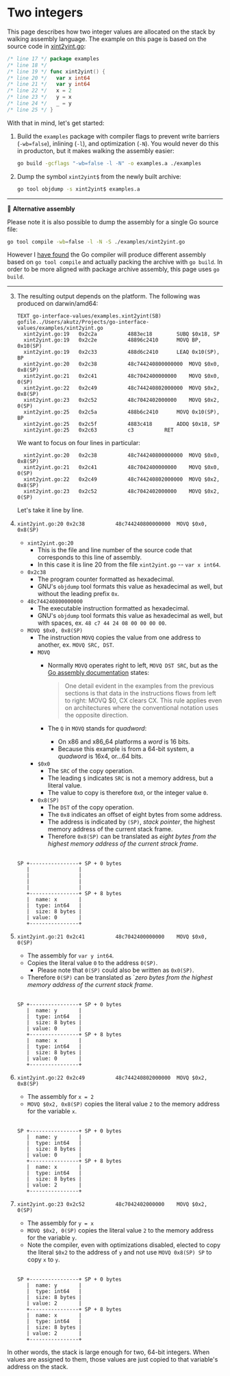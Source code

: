 # Two integers

This page describes how two integer values are allocated on the stack by walking assembly language. The example on this page is based on the source code in [xint2yint.go](../../examples/xint2yint.go):

```go
/* line 17 */ package examples
/* line 18 */ 
/* line 19 */ func xint2yint() {
/* line 20 */ 	var x int64
/* line 21 */ 	var y int64
/* line 22 */ 	x = 2
/* line 23 */ 	y = x
/* line 24 */ 	_ = y
/* line 25 */ }
```

With that in mind, let's get started:

1. Build the `examples` package with compiler flags to prevent write barriers (`-wb=false`), inlining (`-l`), and optimization (`-N`). You would never do this in producton, but it makes walking the assembly easier:

    ```bash
    go build -gcflags "-wb=false -l -N" -o examples.a ./examples
    ```

1. Dump the symbol `xint2yint$` from the newly built archive:

    ```bash
    go tool objdump -s xint2yint$ examples.a
    ```

---

:wave: **Alternative assembly** 

Please note it is also possible to dump the assembly for a single Go source file:

```bash
go tool compile -wb=false -l -N -S ./examples/xint2yint.go
```

However I [have found](https://gophers.slack.com/archives/C029RQSEE/p1644033676178239) the Go compiler will produce different assembly based on `go tool compile` and actually packing the archive with `go build`. In order to be more aligned with package archive assembly, this page uses `go build`.

---

3. The resulting output depends on the platform. The following was produced on darwin/amd64:

    ```assembly
    TEXT go-interface-values/examples.xint2yint(SB) gofile../Users/akutz/Projects/go-interface-values/examples/xint2yint.go
      xint2yint.go:19	0x2c2a			4883ec18		SUBQ $0x18, SP		
      xint2yint.go:19	0x2c2e			48896c2410		MOVQ BP, 0x10(SP)	
      xint2yint.go:19	0x2c33			488d6c2410		LEAQ 0x10(SP), BP	
      xint2yint.go:20	0x2c38			48c744240800000000	MOVQ $0x0, 0x8(SP)	
      xint2yint.go:21	0x2c41			48c7042400000000	MOVQ $0x0, 0(SP)	
      xint2yint.go:22	0x2c49			48c744240802000000	MOVQ $0x2, 0x8(SP)	
      xint2yint.go:23	0x2c52			48c7042402000000	MOVQ $0x2, 0(SP)	
      xint2yint.go:25	0x2c5a			488b6c2410		MOVQ 0x10(SP), BP	
      xint2yint.go:25	0x2c5f			4883c418		ADDQ $0x18, SP		
      xint2yint.go:25	0x2c63			c3			RET
    ```

    We want to focus on four lines in particular:

    ```assembly
      xint2yint.go:20	0x2c38			48c744240800000000	MOVQ $0x0, 0x8(SP)	
      xint2yint.go:21	0x2c41			48c7042400000000	MOVQ $0x0, 0(SP)	
      xint2yint.go:22	0x2c49			48c744240802000000	MOVQ $0x2, 0x8(SP)	
      xint2yint.go:23	0x2c52			48c7042402000000	MOVQ $0x2, 0(SP)	
    ```

    Let's take it line by line.

1. `xint2yint.go:20	0x2c38			48c744240800000000	MOVQ $0x0, 0x8(SP)`
    * `xint2yint.go:20`
        * This is the file and line number of the source code that corresponds to this line of assembly.
        * In this case it is line 20 from the file `xint2yint.go` -- `var x int64`.
    * `0x2c38`
        * The program counter formatted as hexadecimal.
        * GNU's `objdump` tool formats this value as hexadecimal as well, but without the leading prefix `0x`.
    * `48c744240800000000`
        * The executable instruction formatted as hexadecimal.
        * GNU's `objdump` tool formats this value as hexadecimal as well, but with spaces, ex. `48 c7 44 24 08 00 00 00 00`.
    * `MOVQ $0x0, 0x8(SP)`
        * The instruction `MOVQ` copies the value from one address to another, ex. `MOVQ SRC, DST`.
        * `MOVQ`
            * Normally `MOVQ` operates right to left, `MOVQ DST SRC`, but as the [Go assembly documentation](https://go.dev/doc/asm) states:

                > One detail evident in the examples from the previous sections is that data in the instructions flows from left to right: MOVQ $0, CX clears CX. This rule applies even on architectures where the conventional notation uses the opposite direction. 
            * The `Q` in `MOVQ` stands for _quadword_:
                * On x86 and x86_64 platforms a _word_ is 16 bits.
                * Because this example is from a 64-bit system, a _quadword_ is 16x4, or...64 bits.
        * `$0x0`
            * The `SRC` of the copy operation.
            * The leading `$` indicates `SRC` is not a memory address, but a literal value.
            * The value to copy is therefore `0x0`, or the integer value `0`.
        * `0x8(SP)`
            * The `DST` of the copy operation.
            * The `0x8` indicates an offset of eight bytes from some address.
            * The address is indicated by `(SP)`, _stack pointer_, the highest memory address of the current stack frame.
            * Therefore `0x8(SP)` can be translated as _eight bytes from the highest memory address of the current strack frame_.

    <br />

    ```
    SP +----------------+ SP + 0 bytes
       |                |
       |                |
       |                |
       |                |
       +----------------+ SP + 8 bytes
       |  name: x       |
       |  type: int64   |
       |  size: 8 bytes |
       | value: 0       |
       +----------------+
    ```


1. `xint2yint.go:21	0x2c41			48c7042400000000	MOVQ $0x0, 0(SP)`
    * The assembly for `var y int64`.
    * Copies the literal value `0` to the address `0(SP)`.
        * Please note that `0(SP)` could also be written as `0x0(SP)`.
    * Therefore `0(SP)` can be translated as `_zero bytes from the highest memory address of the current stack frame_.

    <br />

    ```
    SP +----------------+ SP + 0 bytes
       |  name: y       |
       |  type: int64   |
       |  size: 8 bytes |
       | value: 0       |
       +----------------+ SP + 8 bytes
       |  name: x       |
       |  type: int64   |
       |  size: 8 bytes |
       | value: 0       |
       +----------------+
    ```

4. `xint2yint.go:22	0x2c49			48c744240802000000	MOVQ $0x2, 0x8(SP)`
    * The assembly for `x = 2`
    * `MOVQ $0x2, 0x8(SP)` copies the literal value `2` to the memory address for the variable `x`.

    <br />

    ```
    SP +----------------+ SP + 0 bytes
       |  name: y       |
       |  type: int64   |
       |  size: 8 bytes |
       | value: 0       |
       +----------------+ SP + 8 bytes
       |  name: x       |
       |  type: int64   |
       |  size: 8 bytes |
       | value: 2       |
       +----------------+
    ```

4. `xint2yint.go:23	0x2c52			48c7042402000000	MOVQ $0x2, 0(SP)`
    * The assembly for `y = x`
    * `MOVQ $0x2, 0(SP)` copies the literal value `2` to the memory address for the variable `y`.
    * Note the compiler, even with optimizations disabled, elected to copy the literal `$0x2` to the address of `y` and not use `MOVQ 0x8(SP) SP` to copy `x` to `y`.

    <br />

    ```
    SP +----------------+ SP + 0 bytes
       |  name: y       |
       |  type: int64   |
       |  size: 8 bytes |
       | value: 2       |
       +----------------+ SP + 8 bytes
       |  name: x       |
       |  type: int64   |
       |  size: 8 bytes |
       | value: 2       |
       +----------------+
    ```

In other words, the stack is large enough for two, 64-bit integers. When values are assigned to them, those values are just copied to that variable's address on the stack.

